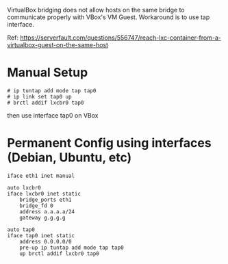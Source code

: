 VirtualBox bridging does not allow hosts on the same bridge to communicate properly with VBox's VM Guest. Workaround is to use tap interface.

Ref: https://serverfault.com/questions/556747/reach-lxc-container-from-a-virtualbox-guest-on-the-same-host

# Manual Setup

    # ip tuntap add mode tap tap0
    # ip link set tap0 up
    # brctl addif lxcbr0 tap0 
    
then use interface tap0 on VBox

# Permanent Config using interfaces (Debian, Ubuntu, etc)

    iface eth1 inet manual

    auto lxcbr0
    iface lxcbr0 inet static
	    bridge_ports eth1 
	    bridge_fd 0
	    address a.a.a.a/24
	    gateway g.g.g.g

    auto tap0
    iface tap0 inet static
	    address 0.0.0.0/0
	    pre-up ip tuntap add mode tap tap0
	    up brctl addif lxcbr0 tap0
